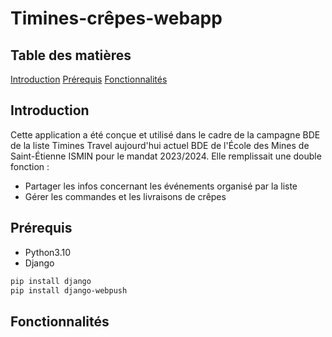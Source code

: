 # Timines-crêpes-webapp

## Table des matières
[Introduction](#introduction)
[Prérequis](#prérequis)
[Fonctionnalités](#fonctionnalités)

## Introduction
Cette application a été conçue et utilisé dans le cadre de la campagne BDE de la liste Timines Travel 
aujourd'hui actuel BDE de l'École des Mines de Saint-Étienne ISMIN pour le mandat 2023/2024.
Elle remplissait une double fonction : 
  - Partager les infos concernant les événements organisé par la liste
  - Gérer les commandes et les livraisons de crêpes

## Prérequis
- Python3.10
- Django
```bash
pip install django
pip install django-webpush
```

## Fonctionnalités
